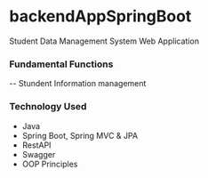 # backendAppSpringBoot
Student Data Management System Web Application

### Fundamental Functions
-- Stundent Information management

### Technology Used
- Java
- Spring Boot, Spring MVC & JPA
- RestAPI
- Swagger
- OOP Principles
